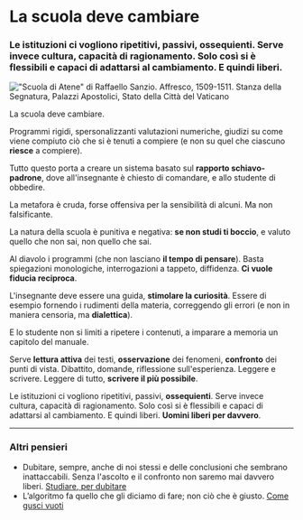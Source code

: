 # La scuola deve cambiare

### Le istituzioni ci vogliono ripetitivi, passivi, ossequienti. Serve invece cultura, capacità di ragionamento. Solo così si è flessibili e capaci di adattarsi al cambiamento. E quindi liberi.

!["Scuola di Atene" di Raffaello Sanzio. Affresco, 1509-1511. Stanza della Segnatura, Palazzi Apostolici, Stato della Città del Vaticano](scuola-di-atene.jpg)

La scuola deve cambiare.

Programmi rigidi, spersonalizzanti valutazioni numeriche, giudizi su come viene compiuto ciò che si è tenuti a compiere (e non su quel che ciascuno **riesce** a compiere).

Tutto questo porta a creare un sistema basato sul **rapporto schiavo-padrone**, dove all'insegnante è chiesto di comandare, e allo studente di obbedire.

La metafora è cruda, forse offensiva per la sensibilità di alcuni. Ma non falsificante.

La natura della scuola è punitiva e negativa: **se non studi ti boccio**, e valuto quello che non sai, non quello che sai.

Al diavolo i programmi (che non lasciano **il tempo di pensare**). Basta spiegazioni monologiche, interrogazioni a tappeto, diffidenza. **Ci vuole fiducia reciproca**.

L'insegnante deve essere una guida, **stimolare la curiosità**. Essere di esempio fornendo i rudimenti della materia, correggendo gli errori (e non in maniera censoria, ma **dialettica**).

E lo studente non si limiti a ripetere i contenuti, a imparare a memoria un capitolo del manuale.

Serve **lettura attiva** dei testi, **osservazione** dei fenomeni, **confronto** dei punti di vista. Dibattito, domande, riflessione sull'esperienza. Leggere e scrivere. Leggere di tutto, **scrivere il più possibile**.

Le istituzioni ci vogliono ripetitivi, passivi, **ossequienti**. Serve invece cultura, capacità di ragionamento. Solo così si è flessibili e capaci di adattarsi al cambiamento. E quindi liberi. **Uomini liberi per davvero**.

---
### Altri pensieri

- Dubitare, sempre, anche di noi stessi e delle conclusioni che sembrano inattaccabili. Senza l'ascolto e il confronto non saremo mai davvero liberi. [Studiare, per dubitare](/articles/2024-09-23-studiare-per-dubitare.html)
- L’algoritmo fa quello che gli diciamo di fare; non ciò che è giusto. [Come gusci vuoti](/articles/2024-08-14-come-gusci-vuoti.html)